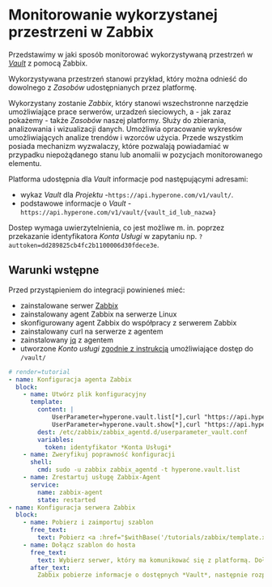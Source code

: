 # Monitorowanie wykorzystanej przestrzeni w Zabbix

Przedstawimy w jaki sposób monitorować wykorzystywaną przestrzeń w *[Vault](/resource/storage/vault.md)* z pomocą Zabbix.

Wykorzystywana przestrzeń stanowi przykład, który można odnieść do dowolnego z *Zasobów* udostępnianych przez platformę.

Wykorzystany zostanie *Zabbix*, który stanowi wszechstronne narzędzie umożliwiające prace serwerów, urzadzeń sieciowych, a - jak zaraz pokażemy - także *Zasobów* naszej platformy. Służy do zbierania, analizowania i wizualizacji danych. Umożliwia opracowanie wykresów umożliwiających analize trendów i wzorców użycia. Przede wszystkim posiada mechanizm wyzwalaczy, które pozwalają powiadamiać w przypadku niepożądanego stanu lub anomalii w pozycjach monitorowanego elementu.

Platforma udostępnia dla *Vault* informacje pod następującymi adresami:

 * wykaz *Vault* dla *Projektu* -```https://api.hyperone.com/v1/vault/```.
 * podstawowe informacje o *Vault* -```https://api.hyperone.com/v1/vault/{vault_id_lub_nazwa}```

Dostep wymaga uwierzytelnienia, co jest możliwe m. in. poprzez przekazanie identyfikatora *Konta Usługi* w zapytaniu np. ```?auttoken=dd289825cb4fc2b1100006d30fdece3e```.

## Warunki wstępne

Przed przystąpieniem do integracji powinieneś mieć:

* zainstalowane serwer [Zabbix](https://www.zabbix.com/)
* zainstalowany agent Zabbix na serwerze Linux
* skonfigurowany agent Zabbix do współpracy z serwerem Zabbix
* zainstalowany curl na serwerze z agentem
* zainstalowany [jq](https://stedolan.github.io/jq/) z agentem
* utworzone *Konto usługi* [zgodnie z instrukcją](/guide/platform/project/add-service-account.md) umożliwiające dostęp do `/vault/`

```yaml
# render=tutorial
- name: Konfiguracja agenta Zabbix
  block:
    - name: Utwórz plik konfiguracyjny
      template:
        content: | 
            UserParameter=hyperone.vault.list[*],curl "https://api.hyperone.com/v1/vault?authtoken={token}" -s | jq '[.[] | {"{#VAULTID}":._id,"{#VAULTNAME}":.name,"{#VAULTSIZETOTAL}":.size,"{#VAULTSIZEUSED}":.sizeUsed}] | {data: .}'
            UserParameter=hyperone.vault.show[*],curl "https://api.hyperone.com/v1/vault/$1?authtoken={token}" -s | jq '{"{#VAULTID}":._id,"{#VAULTNAME}":.name,"{#VAULTSIZETOTAL}":.size,"{#VAULTSIZEUSED}":.sizeUsed}'
        dest: /etc/zabbix/zabbix_agentd.d/userparameter_vault.conf
        variables:
          token: identyfikator *Konta Usługi*
    - name: Zweryfikuj poprawność konfiguracji
      shell:
        cmd: sudo -u zabbix zabbix_agentd -t hyperone.vault.list
    - name: Zrestartuj usługę Zabbix-Agent
      service:
        name: zabbix-agent
        state: restarted
- name: Konfiguracja serwera Zabbix
  block:
    - name: Pobierz i zaimportuj szablon
      free_text:
        text: Pobierz <a :href="$withBase('/tutorials/zabbix/template.xml')">szablon konfiguracji</a>, który utworzy nowe pozycje dla wykazu *Vault* i regułę wykrywania pozycji parametryzujących *Vault*.
    - name: Dołącz szablon do hosta
      free_text:
        text: Wybierz serwer, który ma komunikować się z platformą. Dołącz do niego wcześniej zaimportowany szablon.
      after_text:
        Zabbix pobierze informacje o dostępnych *Vault*, następnie rozpocznie dla każdego z nich gromadzić informacje o dostępnej przestrzeni. W przypadku przekroczenia 90% przestrzeni danego *Vault* wyzwoli wyzwalacz, co umożliwi np. powiadomienie admistratora.
```